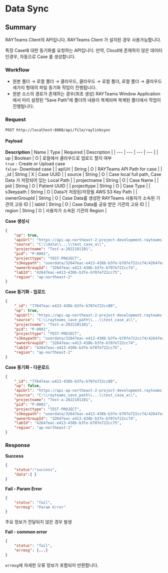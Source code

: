 # Data Sync

## Summary

RAYTeams Client의 API입니다. RAYTeams Client 가 설치된 경우 사용가능합니다.

특정 Case에 대한 동기화를 요청하는 API입니다. 만약, Cloud에 존재하지 않은 데이터인경우, 자동으로 Case 를 생성합니다.

### Workflow

* 원본 폴더 → 로컬 폴더 → 클라우드, 클라우드 → 로컬 폴더, 로컬 폴더 → 클라우드 세가지 형태의 파일 동기화 작업이 진행됩니다.
* 원본 소스의 경로가 존재하는 경우(최초 생성) RAYTeams Window Application에서 미리 설정된 “Save Path”에 폴더의 내용이 복제되며 복제된 폴더에서 작업이 진행됩니다.

### Request

```
POST http://localhost:8008/api/file/raylinksync
```

#### Payload

**Description**
| Name | Type | Required | Description |
| --- | --- | --- | --- |
| up | Boolean | O | 로컬에서 클라우드로 업로드 할지 여부<br /> ```true``` - Create or Upload case<br /> ```false```- Download case |
| apiUrl | String | O  | RAYTeams API Path for case |
| _id | String | X  | Case UUID |
| source | String | O  | Case local full path, Case Data 가 저장되어 있는 Local Path |
| projectname | String | O  | Case Name |
| pid | String | O  | Patient UUID |
| projecttype | String | O  | Case Type |
| s3keypath | String | O  | Data가 저장된/저장될 AWS S3 Key Path |
| ownerGroupId | String | O  | Case Data를 생성한 RAYTeams 사용자가 소속된 기관의 고유 ID |
| labId | String | O  | Case Data를 공유 받은 기관의 고유 ID |
| region | String | O  | 사용자가 소속된 기관의 Region |

**Case 생성시**
```JSON
{
    "up": true,
    "apiUrl": "https://api-ap-northeast-2-project-development.rayteams.com",
    "source": "C:\\data\\...\\test_case_a\\",
    "projectname": "Test-a-2022101101",
    "pid": "P-0001",
    "projecttype": "TEST-PROJECT",
    "s3keypath": "userdata/32647eac-e413-438b-b3fe-b707e722cc74/42647eac-e413-438b-b3fe-b707e722cc75/P-0001/Test-a-2022101101",
    "ownerGroupId": "32647eac-e413-438b-b3fe-b707e722cc74",
    "labId": "42647eac-e413-438b-b3fe-b707e722cc75",
    "region": "ap-northeast-2"
}
```

**Case 동기화 - 업로드**
```JSON
{
    "_id": "77647eac-e413-438b-b3fe-b707e722cc88",
    "up": true,
    "apiUrl": "https://api-ap-northeast-2-project-development.rayteams.com",
    "source": "C:\\rayteams_save_path\\...\\test_case_a\\",
    "projectname": "Test-a-2022101101",
    "pid": "P-0001",
    "projecttype": "TEST-PROJECT",
    "s3keypath": "userdata/32647eac-e413-438b-b3fe-b707e722cc74/42647eac-e413-438b-b3fe-b707e722cc75/P-0001/Test-a-2022101101",
    "ownerGroupId": "32647eac-e413-438b-b3fe-b707e722cc74",
    "labId": "42647eac-e413-438b-b3fe-b707e722cc75",
    "region": "ap-northeast-2"
}
```

**Case 동기화 - 다운로드**
```JSON
{
    "_id": "77647eac-e413-438b-b3fe-b707e722cc88",
    "up": false,
    "apiUrl": "https://api-ap-northeast-2-project-development.rayteams.com",
    "source": "C:\\rayteams_save_path\\...\\test_case_a\\",
    "projectname": "Test-a-2022101101",
    "pid": "P-0001",
    "projecttype": "TEST-PROJECT",
    "s3keypath": "userdata/32647eac-e413-438b-b3fe-b707e722cc74/42647eac-e413-438b-b3fe-b707e722cc75/P-0001/Test-a-2022101101",
    "ownerGroupId": "32647eac-e413-438b-b3fe-b707e722cc74",
    "labId": "42647eac-e413-438b-b3fe-b707e722cc75",
    "region": "ap-northeast-2"
}
```

### Response

**Success**
```JSON
{
    "status":"success",
    "data":{ }
}
```

**Fail - Param Error**
```JSON
{
    "status": "fail",
    "errmsg": "Param Error"
}
```

주요 정보가 전달되지 않은 경우 발생

**Fail - common error**
```JSON
{
    "status": "fail",
    "errmsg": {...}
}
```

```errmsg```에 자세한 오류 정보가 포함되어 반환합니다.
